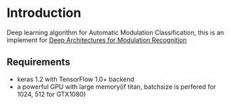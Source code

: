 Introduction
===
 
Deep learning algorithm for Automatic Modulation Classification, this is an implement for [Deep Architectures for Modulation Recognition
](https://arxiv.org/pdf/1703.09197.pdf)

## Requirements 

* keras 1.2 with TensorFlow 1.0+ backend 
* a powerful GPU with large memory(if titan, batchsize is perfered for 1024, 512 for GTX1080)
